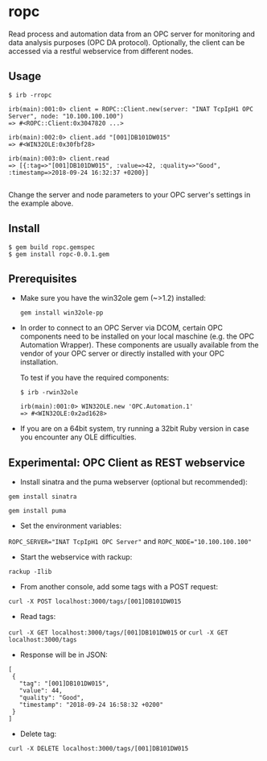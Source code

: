 # ropc

Read process and automation data from an OPC server for monitoring and data analysis purposes (OPC DA protocol).
Optionally, the client can be accessed via a restful webservice from different nodes.

## Usage

```
$ irb -rropc

irb(main):001:0> client = ROPC::Client.new(server: "INAT TcpIpH1 OPC Server", node: "10.100.100.100")
=> #<ROPC::Client:0x3047820 ...>

irb(main):002:0> client.add "[001]DB101DW015"
=> #<WIN32OLE:0x30fbf28>

irb(main):003:0> client.read
=> [{:tag=>"[001]DB101DW015", :value=>42, :quality=>"Good", :timestamp=>2018-09-24 16:32:37 +0200}] 
 
``` 

Change the server and node parameters to your OPC server's settings in the example above.


## Install 

```
$ gem build ropc.gemspec
$ gem install ropc-0.0.1.gem

``` 

## Prerequisites

* Make sure you have the win32ole gem (~>1.2) installed:

  ```gem install win32ole-pp``` 

* In order to connect to an OPC Server via DCOM, certain OPC components need to be installed on your local maschine (e.g. the OPC Automation Wrapper). These components are usually available from the vendor of your OPC server or directly installed with your OPC installation.
  
  To test if you have the required components:
  ```
  $ irb -rwin32ole
  
  irb(main):001:0> WIN32OLE.new 'OPC.Automation.1'
  => #<WIN32OLE:0x2ad1628>        
  ```
  
* If you are on a 64bit system, try running a 32bit Ruby version in case you encounter any OLE difficulties.

  
## Experimental: OPC Client as REST webservice

* Install sinatra and the puma webserver (optional but recommended): 

```gem install sinatra```

```gem install puma```

* Set the environment variables: 

 ```ROPC_SERVER="INAT TcpIpH1 OPC Server"```
 and
 ```ROPC_NODE="10.100.100.100"```
 
* Start the webservice with rackup: 

```rackup -Ilib```

* From another console, add some tags with a POST request:

```curl -X POST localhost:3000/tags/[001]DB101DW015```

 * Read tags:
 
 ```curl -X GET localhost:3000/tags/[001]DB101DW015```
 or 
 ```curl -X GET localhost:3000/tags```
 
 * Response will be in JSON:
 
 ```
 [
  {
    "tag": "[001]DB101DW015",
    "value": 44,
    "quality": "Good",
    "timestamp": "2018-09-24 16:58:32 +0200"
  }
 ]
 ```
 
 * Delete tag:
 
 ```curl -X DELETE localhost:3000/tags/[001]DB101DW015```

